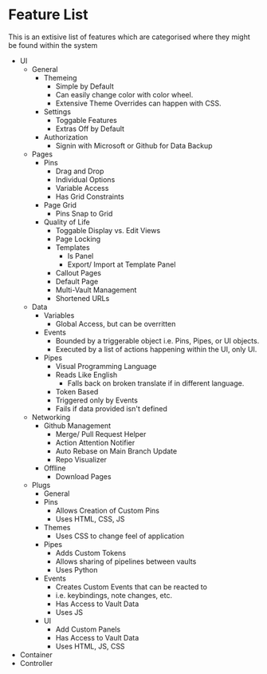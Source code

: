 # Feature List
This is an extisive list of features which are categorised where they might be found within the system

- UI
  - General
    - Themeing
      - Simple by Default
      - Can easily change color with color wheel.
      - Extensive Theme Overrides can happen with CSS.
    - Settings
      - Toggable Features
      - Extras Off by Default
    - Authorization
      - Signin with Microsoft or Github for Data Backup
  - Pages
    - Pins
      - Drag and Drop
      - Individual Options
      - Variable Access
      - Has Grid Constraints
    - Page Grid
      - Pins Snap to Grid
    - Quality of Life
      - Toggable Display vs. Edit Views
      - Page Locking
      - Templates
        - Is Panel
        - Export/ Import at Template Panel
      - Callout Pages
      - Default Page
      - Multi-Vault Management
      - Shortened URLs
  - Data
    - Variables
      - Global Access, but can be overritten
    - Events
      - Bounded by a triggerable object i.e. Pins, Pipes, or UI objects.
      - Executed by a list of actions happening within the UI, only UI.
    - Pipes
      - Visual Programming Language
      - Reads Like English
        - Falls back on broken translate if in different language.
      - Token Based
      - Triggered only by Events
      - Fails if data provided isn't defined
  - Networking
    - Github Management 
      - Merge/ Pull Request Helper
      - Action Attention Notifier
      - Auto Rebase on Main Branch Update
      - Repo Visualizer
    - Offline
      - Download Pages
  - Plugs
    - General
    - Pins
      - Allows Creation of Custom Pins
      - Uses HTML, CSS, JS
    - Themes
      - Uses CSS to change feel of application
    - Pipes
      - Adds Custom Tokens
      - Allows sharing of pipelines between vaults
      - Uses Python 
    - Events
      - Creates Custom Events that can be reacted to
      - i.e. keybindings, note changes, etc.
      - Has Access to Vault Data
      - Uses JS
    - UI
      - Add Custom Panels
      - Has Access to Vault Data
      - Uses HTML, JS, CSS 
- Container
- Controller